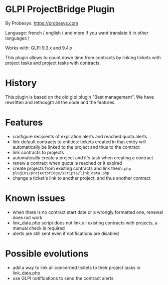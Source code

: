 GLPI ProjectBridge Plugin
=========================

By Probesys: https://probesys.com

Language: french / english ( and more if you want translate it in other languages )

Works with: GLPI 9.3.x and 9.4.x

This plugin allows to count down time from contracts by linking tickets with project tasks and project tasks with contracts.

History
=======
This plugin is based on the old glpi plugin "Best management". We have rewritten and rethought all the code and the features.

Features
========

* configure recipients of expiration alerts and reached quota alerts
* link default contracts to entities: tickets created in that entity will automatically be linked to the project and thus to the contract
* link contracts to projects
* automatically create a project and it's task when creating a contract
* renew a contract when quota is reached or it expired
* create projects from existing contracts and link them: `php plugins/projectbridge/scripts/link_data.php`
* change a ticket's link to another project, and thus another contract

Known issues
============

* when there is no contract start date or a wrongly formatted one, renewal does not work
* link_data.php script does not link all existing contracts with projects, a manual check is required
* alerts are still sent even if notifications are disabled

Possible evolutions
===================

* add a way to link all concerned tickets to their project tasks in link_data.php
* use GLPI notifications to send the contract alerts
